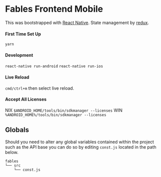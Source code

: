 # Fables Frontend Mobile

This was bootstrapped with [React Native](https://facebook.github.io/react-native/). State management by [redux](http://redux.js.org/).

#### First Time Set Up
`yarn`

#### Development
`react-native run-android`
`react-native run-ios`

#### Live Reload
`cmd/ctrl+m` then select live reload.

#### Accept All Licenses
NIX `$ANDROID_HOME/tools/bin/sdkmanager --licenses`
WIN `%ANDROID_HOME%/tools/bin/sdkmanager --licenses`

## Globals
Should you need to alter any global variables contained within the project such as the API base you can do so by editing `const.js` located in the path below.

```
fables
└── src
    └── const.js  
```
